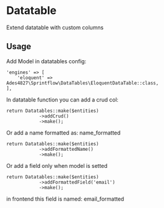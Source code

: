 # Datatable

Extend datatable with custom columns

## Usage

Add Model in datatables config:
```
'engines' => [
    'eloquent' => Ades4827\Sprintflow\DataTables\EloquentDataTable::class,
],
```

In datatable function you can add a crud col:
```
return Datatables::make($entities)
            ->addCrud()
            ->make();
```

Or add a name formatted as: name_formatted
```
return Datatables::make($entities)
            ->addFormattedName()
            ->make();
```

Or add a field only when model is setted
```
return Datatables::make($entities)
            ->addFormattedField('email')
            ->make();
```
in frontend this field is named: email_formatted